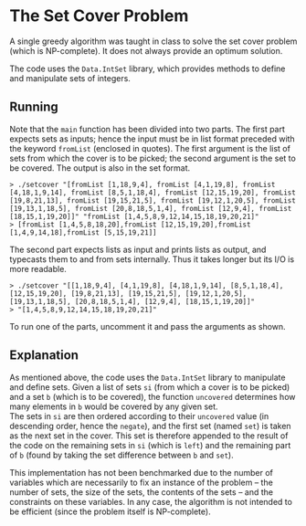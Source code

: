 # The Set Cover Problem
A single greedy algorithm was taught in class to solve the set cover problem (which is NP-complete). It does not always provide an optimum solution.  

The code uses the `Data.IntSet` library, which provides methods to define and manipulate sets of integers.

## Running
Note that the `main` function has been divided into two parts. The first part expects sets as inputs; hence the input must be in list format preceded with the keyword `fromList` (enclosed in quotes). The first argument is the list of sets from which the cover is to be picked; the second argument is the set to be covered. The output is also in the set format.
```
> ./setcover "[fromList [1,18,9,4], fromList [4,1,19,8], fromList [4,18,1,9,14], fromList [8,5,1,18,4], fromList [12,15,19,20], fromList [19,8,21,13], fromList [19,15,21,5], fromList [19,12,1,20,5], fromList [19,13,1,18,5], fromList [20,8,18,5,1,4], fromList [12,9,4], fromList [18,15,1,19,20]]" "fromList [1,4,5,8,9,12,14,15,18,19,20,21]"
> [fromList [1,4,5,8,18,20],fromList [12,15,19,20],fromList [1,4,9,14,18],fromList [5,15,19,21]]
```
The second part expects lists as input and prints lists as output, and typecasts them to and from sets internally. Thus it takes longer but its I/O is more readable.
```
> ./setcover "[[1,18,9,4], [4,1,19,8], [4,18,1,9,14], [8,5,1,18,4], [12,15,19,20], [19,8,21,13], [19,15,21,5], [19,12,1,20,5], [19,13,1,18,5], [20,8,18,5,1,4], [12,9,4], [18,15,1,19,20]]"
> "[1,4,5,8,9,12,14,15,18,19,20,21]"
```

To run one of the parts, uncomment it and pass the arguments as shown.

## Explanation
As mentioned above, the code uses the `Data.IntSet` library to manipulate and define sets. Given a list of sets `si` (from which a cover is to be picked) and a set `b` (which is to be covered), the function `uncovered` determines how many elements in `b` would be covered by any given set.  
The sets in `si` are then ordered according to their `uncovered` value (in descending order, hence the `negate`), and the first set (named `set`) is taken as the next set in the cover. This set is therefore appended to the result of the code on the remaining sets in `si` (which is `left`) and the remaining part of `b` (found by taking the set difference between `b` and `set`).  

This implementation has not been benchmarked due to the number of variables which are necessarily to fix an instance of the problem – the number of sets, the size of the sets, the contents of the sets – and the constraints on these variables. In any case, the algorithm is not intended to be efficient (since the problem itself is NP-complete).
